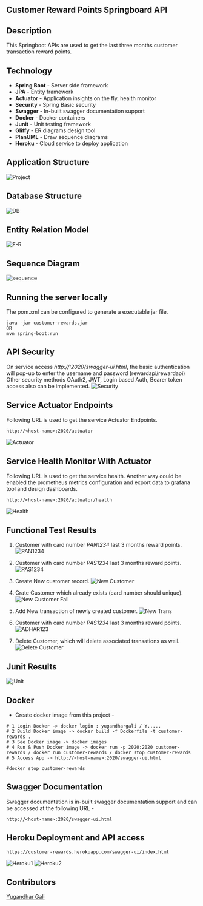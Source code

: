 ## Customer Reward Points Springboard API

## Description
This Springboot APIs are used to get the last three months customer transaction reward points.

## Technology

- **Spring Boot**     - Server side framework
- **JPA**             - Entity framework
- **Actuator**        - Application insights on the fly, health monitor
- **Security**        - Spring Basic security
- **Swagger**         - In-built swagger documentation support
- **Docker**          - Docker containers
- **Junit**           - Unit testing framework
- **Gliffy**          - ER diagrams design tool
- **PlanUML**         - Draw sequence diagrams
- **Heroku**          - Cloud service to deploy application

## Application Structure
![Project](https://github.com/YugandharGali/cutomer-rewards/blob/main/src/main/resources/static/img/project-structure.png)

## Database Structure
![DB](https://github.com/YugandharGali/cutomer-rewards/blob/main/src/main/resources/static/img/h2-db-console.png)

## Entity Relation Model
![E-R](https://github.com/YugandharGali/cutomer-rewards/blob/main/src/main/resources/static/img/er-diagram.png)

## Sequence Diagram
![sequence](https://github.com/YugandharGali/cutomer-rewards/blob/main/src/main/resources/static/img/sequence-diagram.png)

## Running the server locally
The pom.xml can be configured to generate a executable jar file.

````
java -jar customer-rewards.jar
OR
mvn spring-boot:run

````

## API Security
On service access *http://<host-name>:2020/swagger-ui.html*, the basic authentication will pop-up to enter the username and password (rewardapi/rewardapi)
Other security methods OAuth2, JWT, Login based Auth, Bearer token access also can be implemented.
![Security](https://github.com/YugandharGali/cutomer-rewards/blob/main/src/main/resources/static/img/secure-api.png)


## Service Actuator Endpoints
Following URL is used to get the service Actuator Endpoints.

````
http://<host-name>:2020/actuator

````

![Actuator](https://github.com/YugandharGali/cutomer-rewards/blob/main/src/main/resources/static/img/actuator-endpoints.png)


## Service Health Monitor With Actuator
Following URL is used to get the service health. Another way could be enabled the prometheus metrics configuration and export data to grafana tool and design dashboards.

````
http://<host-name>:2020/actuator/health

````
![Health](https://github.com/YugandharGali/cutomer-rewards/blob/main/src/main/resources/static/img/health-monitor.png)


## Functional Test Results

1. Customer with card number *PAN1234* last 3 months reward points.
![PAN1234](https://github.com/YugandharGali/cutomer-rewards/blob/main/src/main/resources/static/img/PAN1234-reward-points.png)

2. Customer with card number *PAS1234* last 3 months reward points.
![PAS1234](https://github.com/YugandharGali/cutomer-rewards/blob/main/src/main/resources/static/img/PAS1234-reward-points.png)

3. Create New customer record.
![New Customer](https://github.com/YugandharGali/cutomer-rewards/blob/main/src/main/resources/static/img/add-new-customer.png)

4. Crate Customer which already exists (card number should unique).
![New Customer Fail](https://github.com/YugandharGali/cutomer-rewards/blob/main/src/main/resources/static/img/add-fail-cutomer-exists.png)

5. Add New transaction of newly created customer.
![New Trans](https://github.com/YugandharGali/cutomer-rewards/blob/main/src/main/resources/static/img/add-new-transaction.png)

6. Customer with card number *PAS1234* last 3 months reward points.
![ADHAR123](https://github.com/YugandharGali/cutomer-rewards/blob/main/src/main/resources/static/img/ADHAR123-reward-points.png)

7. Delete Customer, which will delete associated transations as well.
![Delete Customer](https://github.com/YugandharGali/cutomer-rewards/blob/main/src/main/resources/static/img/delete-customer.png)

## Junit Results
![jUnit](https://github.com/YugandharGali/cutomer-rewards/blob/main/src/main/resources/static/img/junit-results.png)


## Docker

* Create docker image from this project -

````
# 1 Login Docker -> docker login : yugandhargali / Y.....
# 2 Build Docker image -> docker build -f Dockerfile -t customer-rewards .
# 3 See Docker image -> docker images
# 4 Run & Push Docker image -> docker run -p 2020:2020 customer-rewards / docker run customer-rewards / docker stop customer-rewards
# 5 Access App -> http://<host-name>:2020/swagger-ui.html

#docker stop customer-rewards

````

## Swagger Documentation
Swagger documentation is in-built swagger documentation support and can be accessed at the following URL -

````
http://<host-name>:2020/swagger-ui.html
````
## Heroku Deployment and API access

````
https://customer-rewards.herokuapp.com/swagger-ui/index.html
````
![Heroku1](https://github.com/YugandharGali/cutomer-rewards/blob/main/src/main/resources/static/img/heroku-cloud-deployment.png)
![Heroku2](https://github.com/YugandharGali/cutomer-rewards/blob/main/src/main/resources/static/img/heroku-api-access.png)



## Contributors
[Yugandhar Gali](https://www.linkedin.com/in/yugandhar-gali-84591050/)


